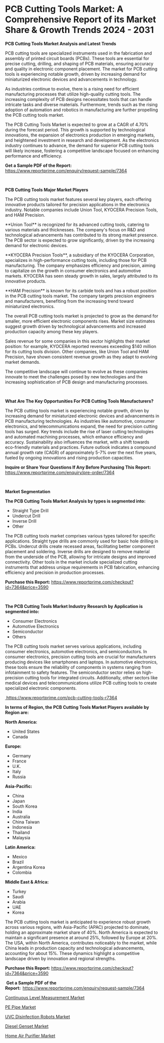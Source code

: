 <p><h1>PCB Cutting Tools Market: A Comprehensive Report of its Market Share & Growth Trends 2024 - 2031</h1></p><p><strong>PCB Cutting Tools Market Analysis and Latest Trends</strong></p>
<p><p>PCB cutting tools are specialized instruments used in the fabrication and assembly of printed circuit boards (PCBs). These tools are essential for precise cutting, drilling, and shaping of PCB materials, ensuring accuracy and quality in electronic component placement. The market for PCB cutting tools is experiencing notable growth, driven by increasing demand for miniaturized electronic devices and advancements in technology.</p><p>As industries continue to evolve, there is a rising need for efficient manufacturing processes that utilize high-quality cutting tools. The increasing complexity of PCB designs necessitates tools that can handle intricate tasks and diverse materials. Furthermore, trends such as the rising adoption of automation and robotics in manufacturing are further propelling the PCB cutting tools market.</p><p>The PCB Cutting Tools Market is expected to grow at a CAGR of 4.70% during the forecast period. This growth is supported by technological innovations, the expansion of electronics production in emerging markets, and heightened investment in research and development. As the electronics industry continues to advance, the demand for superior PCB cutting tools will likely increase, fostering a competitive landscape focused on enhancing performance and efficiency.</p></p>
<p><strong>Get a Sample PDF of the Report:&nbsp;</strong> <a href="https://www.reportprime.com/enquiry/request-sample/7364">https://www.reportprime.com/enquiry/request-sample/7364</a></p>
<p>&nbsp;</p>
<p><strong>PCB Cutting Tools Major Market Players</strong></p>
<p><p>The PCB cutting tools market features several key players, each offering innovative products tailored for precision applications in the electronics industry. Notable companies include Union Tool, KYOCERA Precision Tools, and HAM Precision.</p><p>**Union Tool** is recognized for its advanced cutting tools, catering to various materials and thicknesses. The company's focus on R&D and technological advancements has contributed to its strong market presence. The PCB sector is expected to grow significantly, driven by the increasing demand for electronic devices.</p><p>**KYOCERA Precision Tools**, a subsidiary of the KYOCERA Corporation, specializes in high-performance cutting tools, including those for PCB manufacturing. The company emphasizes efficiency and precision, aiming to capitalize on the growth in consumer electronics and automotive markets. KYOCERA has seen steady growth in sales, largely attributed to its innovative products.</p><p>**HAM Precision** is known for its carbide tools and has a robust position in the PCB cutting tools market. The company targets precision engineers and manufacturers, benefiting from the increasing trend toward miniaturized electronics.</p><p>The overall PCB cutting tools market is projected to grow as the demand for smaller, more efficient electronic components rises. Market size estimates suggest growth driven by technological advancements and increased production capacity among these key players.</p><p>Sales revenue for some companies in this sector highlights their market position: for example, KYOCERA reported revenues exceeding $140 million for its cutting tools division. Other companies, like Union Tool and HAM Precision, have shown consistent revenue growth as they adapt to evolving market demands.</p><p>The competitive landscape will continue to evolve as these companies innovate to meet the challenges posed by new technologies and the increasing sophistication of PCB design and manufacturing processes.</p></p>
<p>&nbsp;</p>
<p><strong>What Are The Key Opportunities For PCB Cutting Tools Manufacturers?</strong></p>
<p><p>The PCB cutting tools market is experiencing notable growth, driven by increasing demand for miniaturized electronic devices and advancements in PCB manufacturing technologies. As industries like automotive, consumer electronics, and telecommunications expand, the need for precision cutting tools has surged. Key trends include the rise of laser cutting technologies and automated machining processes, which enhance efficiency and accuracy. Sustainability also influences the market, with a shift towards eco-friendly materials and practices. Future outlook indicates a compound annual growth rate (CAGR) of approximately 5-7% over the next five years, fueled by ongoing innovations and rising production capacities.</p></p>
<p><strong>Inquire or Share Your Questions If Any Before Purchasing This Report:</strong> <a href="https://www.reportprime.com/enquiry/pre-order/7364">https://www.reportprime.com/enquiry/pre-order/7364</a></p>
<p>&nbsp;</p>
<p><strong>Market Segmentation</strong></p>
<p><strong>The PCB Cutting Tools Market Analysis by types is segmented into:</strong></p>
<p><ul><li>Straight Type Drill</li><li>Undercut Drill</li><li>Inverse Drill</li><li>Other</li></ul></p>
<p><p>The PCB cutting tools market comprises various types tailored for specific applications. Straight type drills are commonly used for basic hole drilling in PCBs. Undercut drills create recessed areas, facilitating better component placement and soldering. Inverse drills are designed to remove material from the underside of the PCB, allowing for intricate designs and improved connectivity. Other tools in the market include specialized cutting instruments that address unique requirements in PCB fabrication, enhancing efficiency and precision in production processes.</p></p>
<p><strong>Purchase this Report:&nbsp;</strong><a href="https://www.reportprime.com/checkout?id=7364&price=3590">https://www.reportprime.com/checkout?id=7364&price=3590</a></p>
<p>&nbsp;</p>
<p><strong>The PCB Cutting Tools Market Industry Research by Application is segmented into:</strong></p>
<p><ul><li>Consumer Electronics</li><li>Automotive Electronics</li><li>Semiconductor</li><li>Others</li></ul></p>
<p><p>The PCB cutting tools market serves various applications, including consumer electronics, automotive electronics, and semiconductors. In consumer electronics, precision cutting tools are crucial for manufacturers producing devices like smartphones and laptops. In automotive electronics, these tools ensure the reliability of components in systems ranging from infotainment to safety features. The semiconductor sector relies on high-precision cutting tools for integrated circuits. Additionally, other sectors like medical devices and telecommunications utilize PCB cutting tools to create specialized electronic components.</p></p>
<p><a href="https://www.reportprime.com/pcb-cutting-tools-r7364">&nbsp;https://www.reportprime.com/pcb-cutting-tools-r7364</a></p>
<p><strong>In terms of Region, the PCB Cutting Tools Market Players available by Region are:</strong></p>
<p>
    <p> <strong> North America: </strong>
        <ul>
            <li>United States</li>
            <li>Canada</li>
        </ul>
        </p> 
    <p> <strong> Europe: </strong>
        <ul>
            <li>Germany</li>
            <li>France</li>
            <li>U.K.</li>
            <li>Italy</li>
            <li>Russia</li>
        </ul>
        </p> 
    <p> <strong> Asia-Pacific: </strong>
        <ul>
            <li>China</li>
            <li>Japan</li>
            <li>South Korea</li>
            <li>India</li>
            <li>Australia</li>
            <li>China Taiwan</li>
            <li>Indonesia</li>
            <li>Thailand</li>
            <li>Malaysia</li>
        </ul>
        </p> 
    <p> <strong> Latin America: </strong>
        <ul>
            <li>Mexico</li>
            <li>Brazil</li>
            <li>Argentina Korea</li>
            <li>Colombia</li>
        </ul>
        </p> 
    <p> <strong> Middle East & Africa: </strong>
        <ul>
            <li>Turkey</li>
            <li>Saudi</li>
            <li>Arabia</li>
            <li>UAE</li>
            <li>Korea</li>
        </ul>
    </p>
    </p>
<p><p>The PCB cutting tools market is anticipated to experience robust growth across various regions, with Asia-Pacific (APAC) projected to dominate, holding an approximate market share of 40%. North America is expected to maintain a significant presence at around 25%, followed by Europe at 20%. The USA, within North America, contributes noticeably to the market, while China leads in production capacity and technological advancements, accounting for about 15%. These dynamics highlight a competitive landscape driven by innovation and regional strengths.</p></p>
<p><strong>Purchase this Report: </strong><a href="https://www.reportprime.com/checkout?id=7364&price=3590">https://www.reportprime.com/checkout?id=7364&price=3590</a></p>
<p>&nbsp;<strong>Get a Sample PDF of the Report:&nbsp;&nbsp;</strong><a href="https://www.reportprime.com/enquiry/request-sample/7364">https://www.reportprime.com/enquiry/request-sample/7364</a></p>
<p><strong></strong></p>
<p><p><a href="https://github.com/sumonsky0m/Market-Research-Report-List-1/blob/main/continuous-level-measurement-market.md">Continuous Level Measurement Market</a></p><p><a href="https://www.linkedin.com/pulse/pe-pipe-market-share-size-trends-industry-analysis-report-application-pxbqc?trackingId=vWtpgRrITz285FTHV4msew%3D%3D">PE Pipe Market</a></p><p><a href="https://medium.com/@dylanmarshall42/emerging-opportunities-and-challenges-in-the-global-uvc-disinfection-robots-market-2024-2031-77019ca3c545">UVC Disinfection Robots Market</a></p><p><a href="https://medium.com/@dylanmarshall42/global-diesel-genset-market-size-share-analysis-by-product-type-by-application-by-region-22e048112f29">Diesel Genset Market</a></p><p><a href="https://github.com/AnnDiaz698/Market-Research-Report-List-1/blob/main/home-air-purifier-market.md">Home Air Purifier Market</a></p></p>